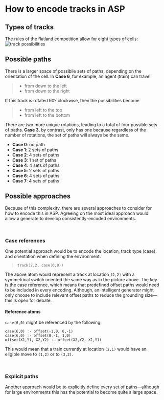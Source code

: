 # How to encode tracks in ASP

## Types of tracks
The rules of the flatland competition allow for eight types of cells:
![track possibilities](https://i.imgur.com/Q72tAI8.png)

## Possible paths
There is a larger space of possibile sets of paths, depending on the orientation of the cell.  In **Case 6**, for example, an agent (train) can travel
> * from down to the left
> * from down to the right

If this track is rotated 90º clockwise, then the possibilities become
> * from left to the top
> * from left to the bottom

There are two more unique rotations, leading to a total of four possible sets of paths.  **Case 3**, by contrast, only has one because regardless of the number of rotations, the set of paths will always be the same.

* **Case 0**: no path
* **Case 1**: 2 sets of paths
* **Case 2**: 4 sets of paths
* **Case 3**: 1 set of paths
* **Case 4**: 4 sets of paths
* **Case 5**: 2 sets of paths
* **Case 6**: 4 sets of paths
* **Case 7**: 4 sets of paths


## Possible approaches
Because of this complexity, there are several approaches to consider for how to encode this in ASP.  Agreeing on the most ideal approach would allow a generate to develop consistently-encoded environments.

<br>

### Case references
One potential approach would be to encode the location, track type (case), and orientation when defining the environment.
> `track(2,2, case(6,0))`

The above atom would represent a track at location `(2,2)` with a symmetrical switch oriented the same way as in the picture above.  The key is the case reference, which means that predefined offset paths would need to be included in every encoding.  Although, an intelligent generator might only choose to include relevant offset paths to reduce the grounding size—this is open for debate.

#### Reference atoms

`case(6,0)` might be referenced by the following
```
case(6,0) :- offset(-1,0, 0,-1)
case(6,0) :- offset(0,-1, 1,0)
offset(X1,Y1, X2,Y2) :- offset(X2,Y2, X1,Y1)
```
This would mean that a train currently at location `(2,1)` would have an eligible move to `(1,2)` or to `(3,2)`.

<br>

### Explicit paths
Another approach would be to explicitly define every set of paths—although for large environments this has the potential to become quite a large space.
